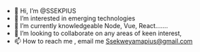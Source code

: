 - 👋 Hi, I’m @SSEKPIUS
- 👀 I’m interested in emerging technologies
- 🌱 I’m currently knowledgeable Node, Vue, React.......
- 💞️ I’m looking to collaborate on any areas of keen interest, 
- 📫 How to reach me ,  email me Ssekweyamapius@gmail.com

<!---
SSEKPIUS/SSEKPIUS is a ✨ special ✨ repository because its `README.md` (this file) appears on your GitHub profile.
You can click the Preview link to take a look at your changes.
--->
